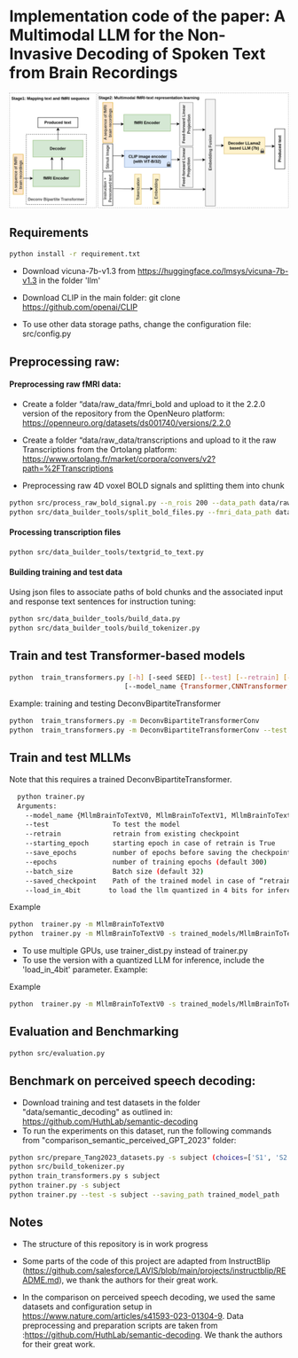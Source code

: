 # Implementation code of the paper: A Multimodal LLM for the Non-Invasive Decoding of Spoken Text from Brain Recordings

![model](figs/MLLM_V2.png)
## Requirements
```bash
python install -r requirement.txt
```

* Download vicuna-7b-v1.3 from https://huggingface.co/lmsys/vicuna-7b-v1.3 in the folder 'llm'
* Download CLIP in the main folder: git clone https://github.com/openai/CLIP

* To use other data storage paths, change the configuration file: src/config.py

## Preprocessing raw:
#### Preprocessing raw fMRI data:

* Create a folder “data/raw_data/fmri_bold and upload to it the 2.2.0 version of the repository from the OpenNeuro platform:
https://openneuro.org/datasets/ds001740/versions/2.2.0

* Create a folder “data/raw_data/transcriptions and upload to it the raw Transcriptions from the Ortolang platform:
https://www.ortolang.fr/market/corpora/convers/v2?path=%2FTranscriptions



* Preprocessing raw 4D voxel BOLD signals and splitting them into chunk
```bash
python src/process_raw_bold_signal.py --n_rois 200 --data_path data/raw_data/fmri_bold  -o data/raw_data/fmri_bold
python src/data_builder_tools/split_bold_files.py --fmri_data_path data/raw_data/fmri_bold/fMRI_data_200
```

#### Processing transcription files
```bash
python src/data_builder_tools/textgrid_to_text.py
```

#### Building training and test data
Using json files to associate paths of bold chunks and the associated input and response text sentences for instruction tuning:
```bash
python src/data_builder_tools/build_data.py
python src/data_builder_tools/build_tokenizer.py
```


## Train and test Transformer-based models

```bash
python  train_transformers.py [-h] [-seed SEED] [--test] [--retrain] [--load]
                             [--model_name {Transformer,CNNTransformer,DuplexTransformerConv,BipartiteTransformerConv,DeconvBipartiteTransformerConv}]
```   
Example: training and testing DeconvBipartiteTransformer
```bash
python  train_transformers.py -m DeconvBipartiteTransformerConv
python  train_transformers.py -m DeconvBipartiteTransformerConv --test
```   


## Train and test MLLMs
Note that this requires a trained DeconvBipartiteTransformer.
```bash
  python trainer.py
  Arguments:
    --model_name {MllmBrainToTextV0, MllmBrainToTextV1, MllmBrainToTextV2}   name of the model to train.
    --test                To test the model
    --retrain             retrain from existing checkpoint
    --starting_epoch      starting epoch in case of retrain is True
    --save_epochs         number of epochs before saving the checkpoint
    --epochs              number of training epochs (default 300)
    --batch_size          Batch size (default 32)
    --saved_checkpoint    Path of the trained model in case of “retrain“ or “test“ is True
    --load_in_4bit       to load the llm quantized in 4 bits for inference.")
```

Example
```bash
python  trainer.py -m MllmBrainToTextV0
python  trainer.py -m MllmBrainToTextV0 -s trained_models/MllmBrainToTextV2_200_spoken_300.pth --test
```

* To use multiple GPUs, use trainer_dist.py instead of trainer.py
* To use the version with a quantized LLM for inference, include the 'load_in_4bit' parameter. Example:

Example
```bash
python  trainer.py -m MllmBrainToTextV0 -s trained_models/MllmBrainToTextV2_200_spoken_300.pth --test --load_in_4bit
```   


## Evaluation and Benchmarking
```bash
python src/evaluation.py
```


## Benchmark on perceived speech decoding:
* Download training and test datasets in the folder "data/semantic_decoding" as outlined in: https://github.com/HuthLab/semantic-decoding
* To run the experiments on this dataset, run the following commands from "comparison_semantic_perceived_GPT_2023" folder:
```bash
python src/prepare_Tang2023_datasets.py -s subject (choices=['S1', 'S2', 'S3'])
python src/build_tokenizer.py
python train_transformers.py s subject
python trainer.py -s subject
python trainer.py --test -s subject --saving_path trained_model_path
```   

## Notes
* The structure of this repository is in work progress
* Some parts of the code of this project are adapted from InstructBlip (https://github.com/salesforce/LAVIS/blob/main/projects/instructblip/README.md), we thank the authors for their great work.

* In the comparison on perceived speech decoding, we used the same datasets and configuration setup in https://www.nature.com/articles/s41593-023-01304-9. Data preprocessing and preparation scripts are taken from :https://github.com/HuthLab/semantic-decoding. We thank the authors for their great work.
